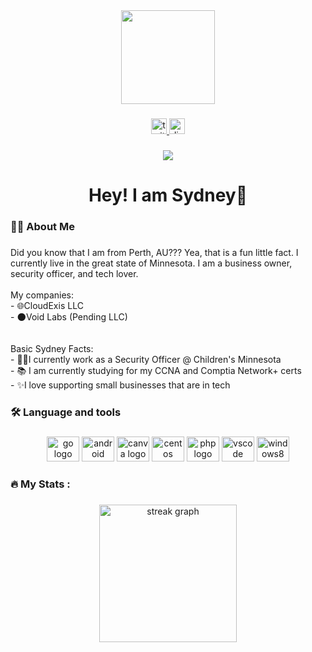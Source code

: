 <div align="center">
  <img height="150" src="https://hi-im.sydney/cdn/SydneyM.png"  />
</div>

###

<div align="center">
  <a href="https://twitter.com/Its_Sydney_m8" target="_blank">
    <img src="https://img.shields.io/static/v1?message=Twitter&logo=twitter&label=&color=1DA1F2&logoColor=white&labelColor=&style=for-the-badge" height="25" alt="twitter logo"  />
  </a>
  <a href="Sydney#2290" target="_blank">
    <img src="https://img.shields.io/static/v1?message=Discord&logo=discord&label=&color=7289DA&logoColor=white&labelColor=&style=for-the-badge" height="25" alt="discord logo"  />
  </a>
</div>

###

<div align="center">
  <img src="https://visitor-badge.laobi.icu/badge?page_id=SydneyWafflez.SydneyWafflez&"  />
</div>

###

<h1 align="center">Hey! I am Sydney👋</h1>

###

<h3 align="left">👩‍💻  About Me</h3>

###

<p align="left">Did you know that I am from Perth, AU??? Yea, that is a fun little fact. I currently live in the great state of Minnesota. I am a business owner, security officer, and tech lover.<br><br>My companies:<br>- 🌐CloudExis LLC<br>- 🌑Void Labs (Pending LLC)<br><br><br>Basic Sydney Facts:<br>- 👮‍♀️I currently work as a Security Officer @ Children's Minnesota<br>- 📚 I am currently studying for my CCNA and Comptia Network+ certs<br>- ✨I love supporting small businesses that are in tech</p>

###

<h3 align="left">🛠 Language and tools</h3>

###

<div align="center">
  <img src="https://cdn.jsdelivr.net/gh/devicons/devicon/icons/go/go-original.svg" height="40" width="52" alt="go logo"  />
  <img src="https://cdn.jsdelivr.net/gh/devicons/devicon/icons/android/android-plain.svg" height="40" width="52" alt="android logo"  />
  <img src="https://cdn.jsdelivr.net/gh/devicons/devicon/icons/canva/canva-original.svg" height="40" width="52" alt="canva logo"  />
  <img src="https://cdn.jsdelivr.net/gh/devicons/devicon/icons/centos/centos-original.svg" height="40" width="52" alt="centos logo"  />
  <img src="https://cdn.jsdelivr.net/gh/devicons/devicon/icons/php/php-plain.svg" height="40" width="52" alt="php logo"  />
  <img src="https://cdn.jsdelivr.net/gh/devicons/devicon/icons/vscode/vscode-original.svg" height="40" width="52" alt="vscode logo"  />
  <img src="https://cdn.jsdelivr.net/gh/devicons/devicon/icons/windows8/windows8-original.svg" height="40" width="52" alt="windows8 logo"  />
</div>

###

<h3 align="left">🔥   My Stats :</h3>

###

<div align="center">
  <img src="https://streak-stats.demolab.com?user=SydneyWafflez&locale=en&mode=daily&theme=dark&hide_border=false&border_radius=5&order=3" height="220" alt="streak graph"  />
</div>

###
